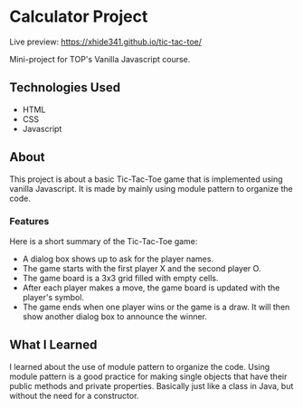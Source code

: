 # Calculator Project

Live preview: https://xhide341.github.io/tic-tac-toe/

Mini-project for TOP's Vanilla Javascript course.

## Technologies Used

- HTML
- CSS
- Javascript

## About

This project is about a basic Tic-Tac-Toe game that is implemented using vanilla Javascript. It is made by mainly using module pattern to organize the code.

### Features

Here is a short summary of the Tic-Tac-Toe game:

- A dialog box shows up to ask for the player names.
- The game starts with the first player X and the second player O.
- The game board is a 3x3 grid filled with empty cells.
- After each player makes a move, the game board is updated with the player's symbol.
- The game ends when one player wins or the game is a draw. It will then show another dialog box to announce the winner.

## What I Learned

I learned about the use of module pattern to organize the code. Using module pattern is a good practice for making single objects that have their public methods and private properties. Basically just like a class in Java, but without the need for a constructor.